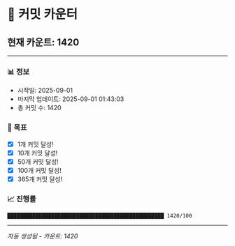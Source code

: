 # 🔢 커밋 카운터

## 현재 카운트: 1420

---

### 📊 정보
- 시작일: 2025-09-01
- 마지막 업데이트: 2025-09-01 01:43:03
- 총 커밋 수: 1420

### 🎯 목표
- [x] 1개 커밋 달성!
- [x] 10개 커밋 달성!
- [x] 50개 커밋 달성!
- [x] 100개 커밋 달성!
- [x] 365개 커밋 달성!

### 📈 진행률
```
██████████████████████████████████████████████████ 1420/100
```

---
*자동 생성됨 - 카운트: 1420*
